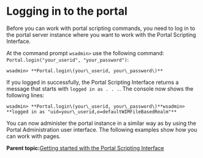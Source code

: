 # Logging in to the portal 

Before you can work with portal scripting commands, you need to log in to the portal server instance where you want to work with the Portal Scripting Interface.

At the command prompt `wsadmin>` use the following command: `Portal.login("your_userid", "your_password")`:

```
wsadmin> **Portal.login\(your\_userid, your\_password\)**
```

If you logged in successfully, the Portal Scripting Interface returns a message that starts with `logged in as . . .`. The console now shows the following lines:

```
wsadmin> **Portal.login\(your\_userid, your\_password\)**wsadmin> 
**logged in as "uid=your\_userid,o=defaultWIMFileBasedRealm"**

```

You can now administer the portal instance in a similar way as by using the Portal Administration user interface. The following examples show how you can work with pages.

**Parent topic:**[Getting started with the Portal Scripting Interface](../admin-system/adpsi_start.md)

